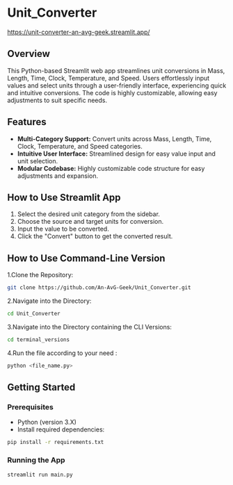 # Unit_Converter

https://unit-converter-an-avg-geek.streamlit.app/

## Overview
This Python-based Streamlit web app streamlines unit conversions in Mass, Length, Time, Clock, Temperature, and Speed. Users effortlessly input values and select units through a user-friendly interface, experiencing quick and intuitive conversions. The code is highly customizable, allowing easy adjustments to suit specific needs.

## Features

- **Multi-Category Support:** Convert units across Mass, Length, Time, Clock, Temperature, and Speed categories.
- **Intuitive User Interface:** Streamlined design for easy value input and unit selection.
- **Modular Codebase:** Highly customizable code structure for easy adjustments and expansion.
  
## How to Use Streamlit App

1. Select the desired unit category from the sidebar.
2. Choose the source and target units for conversion.
3. Input the value to be converted.
4. Click the "Convert" button to get the converted result.

## How to Use Command-Line Version

1.Clone the Repository:
````bash
git clone https://github.com/An-AvG-Geek/Unit_Converter.git
````
2.Navigate into the Directory:
````bash
cd Unit_Converter
````
3.Navigate into the Directory containing the CLI Versions:
```bash
cd terminal_versions
````
4.Run the file according to your need :
````bash
python <file_name.py>
````

## Getting Started

### Prerequisites

- Python (version 3.X)
- Install required dependencies:
  
```bash
pip install -r requirements.txt
````

### Running the App

````bash
streamlit run main.py
````
